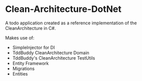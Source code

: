 # Clean-Architecture-DotNet
A todo application created as a reference implementation of the CleanArchitecture in C#.

Makes use of:
 - SimpleInjector for DI
 - TddBuddy CleanArchitecture Domain
 - TddBuddy's CleanArchitecture TestUtils
 - Entity Framework
  - Migrations
  - Entities
